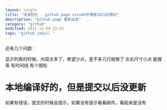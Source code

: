 ```yaml
---
layout: single
title: "浅滩拾忆 - github page vscode写博客2022折腾记"
description: "github page 重新出发"
category: "github"
modified: 2022-12-04 22:52
tags: "github jekyll "
---
```



还有几个问题：

显示列表的时候，内容太多了，希望少点，差不多几行就够了
左右尺寸小点
能搜索
有时间线
有个图标

# 本地编译好的，但是提交以后没更新
如果有错误，提交的时候会提示，如果没有提示看看邮件。看起来是没有